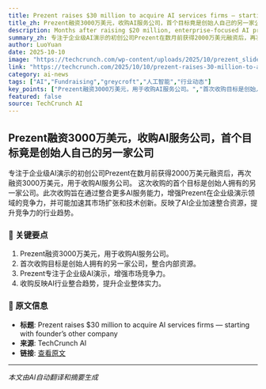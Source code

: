 ```yaml
---
title: Prezent raises $30 million to acquire AI services firms — starting with founder’s other company
title_zh: Prezent融资3000万美元，收购AI服务公司，首个目标竟是创始人自己的另一家公司
description: Months after raising $20 million, enterprise-focused AI presentation startup Prezent is raising $30 million for acquisitions.
summary_zh: 专注于企业级AI演示的初创公司Prezent在数月前获得2000万美元融资后，再次融资3000万美元，用于收购AI服务公司。 这次收购的首个目标是创始人拥有的另一家公司。此次收购旨在通过整合更多AI服务能力，增强Prezent在企业级演示领域的竞争力，并可能加速其市场扩张和技术创新。反映了AI企业加速整合资源，提升竞争力的行业趋势。
author: LuoYuan
date: 2025-10-10
image: "https://techcrunch.com/wp-content/uploads/2025/10/prezent_slide-library_laptop@2x.jpeg?resize=1200,800"
link: "https://techcrunch.com/2025/10/10/prezent-raises-30-million-to-acquire-ai-services-firms-starting-with-founders-other-company/"
category: ai-news
tags: ["AI","Fundraising","greycroft","人工智能","行业动态"]
key_points: ["Prezent融资3000万美元，用于收购AI服务公司。","首次收购目标是创始人拥有的另一家公司，整合内部资源。","Prezent专注于企业级AI演示，增强市场竞争力。","收购反映AI行业整合趋势，提升企业整体实力。"]
featured: false
source: TechCrunch AI
---
```


## Prezent融资3000万美元，收购AI服务公司，首个目标竟是创始人自己的另一家公司

专注于企业级AI演示的初创公司Prezent在数月前获得2000万美元融资后，再次融资3000万美元，用于收购AI服务公司。 这次收购的首个目标是创始人拥有的另一家公司。此次收购旨在通过整合更多AI服务能力，增强Prezent在企业级演示领域的竞争力，并可能加速其市场扩张和技术创新。反映了AI企业加速整合资源，提升竞争力的行业趋势。

### 🔑 关键要点
1. Prezent融资3000万美元，用于收购AI服务公司。
2. 首次收购目标是创始人拥有的另一家公司，整合内部资源。
3. Prezent专注于企业级AI演示，增强市场竞争力。
4. 收购反映AI行业整合趋势，提升企业整体实力。


### 📰 原文信息
- **标题**: Prezent raises $30 million to acquire AI services firms — starting with founder’s other company
- **来源**: TechCrunch AI
- **链接**: [查看原文](https://techcrunch.com/2025/10/10/prezent-raises-30-million-to-acquire-ai-services-firms-starting-with-founders-other-company/)

---
*本文由AI自动翻译和摘要生成*

